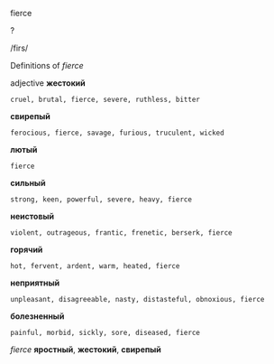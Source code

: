 fierce

?

/firs/

Definitions of _fierce_

adjective
**жестокий**

    cruel, brutal, fierce, severe, ruthless, bitter
**свирепый**

    ferocious, fierce, savage, furious, truculent, wicked
**лютый**

    fierce
**сильный**

    strong, keen, powerful, severe, heavy, fierce
**неистовый**

    violent, outrageous, frantic, frenetic, berserk, fierce
**горячий**

    hot, fervent, ardent, warm, heated, fierce
**неприятный**

    unpleasant, disagreeable, nasty, distasteful, obnoxious, fierce
**болезненный**

    painful, morbid, sickly, sore, diseased, fierce

_fierce_
**яростный**, **жестокий**, **свирепый**